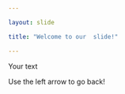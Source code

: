 ```yaml
---

layout: slide

title: "Welcome to our  slide!"

---
```


Your text

Use the left arrow to go back!
